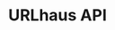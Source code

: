 ---
title: URLhaus API
position_number: 1.6
type: post
description: URLhaus offers an API to both, receive (download) and submit malware URLs from the URLhaus database.
parameters:
content_markdown: |-
  Beside the APIs documented on [URLhaus](https://urlhaus-api.abuse.ch/) that serves various feeds and lists, abuse.ch also offers a dedicated API that allows to gather information on a specific **URL**, **file hash** or **tag** from URLhaus through an automated way. It is also possible to retrieve a **payload** (malware sample) URLhaus has collected from malware URLs it tracks.
left_code_blocks:
  - code_block: |-
      $ Invoke-WebRequest -Uri 'https://urlhaus-api.abuse.ch/v1/url/' -Method POST -Body @{url='http://sskymedia.com/VMYB-ht_JAQo-gi/INV/99401FORPO/20673114777/US/Outstanding-Invoices/'}
    title: Query URL Information
    language: bash
right_code_blocks:
  - code_block: |-
        {
          "query_status": "ok",
          "id": "105821",
          "urlhaus_reference": "https://urlhaus.abuse.ch/105821",
          "url": "http://sskymedia.com/VMYB-ht_JAQo-gi/INV/99401FORPO/20673114777/US/Outstanding-Invoices/",
          "url_status": "online",
          "hostname": "sskymedia.com",
          "date_added": "2019-01-19 01:33:26 UTC",
          "threat": "malware_download",
          "blacklist": {
            "spamhaus_dbl": "abused_legit_malware",
            "surbl": "listed",
          },
          "reporter": "Cryptolaemus1",
          "larted": true,
          "takedown_time_seconds": null,
          "tags": [
            "emotet",
            "epoch2",
            "heodo"
            ],
          "payloads": [
            {
              "firstseen": "2019-01-19",
              "filename": "5616769081079106.doc",
              "file_type": "doc",
              "response_size": "179664",
              "response_md5": "fedfa8ad9ee7846b88c5da79b32f6551",
              "response_sha256": "dc9f3b226bccb2f1fd4810cde541e5a10d59a1fe683f4a9462293b6ade8d8403",
              "urlhaus_download": "https://urlhaus.abuse.ch/v1/download/dc9f3b226bccb2f1fd4810cde541e5a10d59a1fe683f4a9462293b6ade8d8403/",
              "signature": null,
              "virustotal": {
                "result": "16 / 58",
                "percent": "27.59",
                "link": "https://www.virustotal.com/en/file/dc9f3b226bccb2f1fd4810cde541e5a10d59a1fe683f4a9462293b6ade8d8403/analysis/1547871259/"
              },
              "imphash": "4e4a95a7659118e966a42f4a73311fda",
              "ssdeep": "3072:+hcypCDJeA/9LH1sQx+YiSP2eiLe8/Gq2CeFUzJCfaDehYbAg9u/AJOOxxSEeXq1:LFZj1f+YiSP2Re8J2AehiQxOHSERtIgN",
              "tlsh": "1D340235A5E22807ED4F8479F75F8068BD4A8C96DE9DF244993C6A1A2077020C6F7F93"
            },
            {
              "firstseen": "2019-01-19",
              "filename": "ATT932454259403171471.doc",
              "file_type": "doc",
              "response_size": "174928",
              "response_md5": "12c8aec5766ac3e6f26f2505e2f4a8f2",
              "response_sha256": "01fa56184fcaa42b6ee1882787a34098c79898c182814774fd81dc18a6af0b00",
              "urlhaus_download": "https://urlhaus.abuse.ch/v1/download/01fa56184fcaa42b6ee1882787a34098c79898c182814774fd81dc18a6af0b00/",
              "signature": "Heodo",
              "virus_total": null,
              "imphash": "4e4a95a7659118e966a42f4a73311fda",
              "ssdeep": "3072:+hcypCDJeA/9LH1sQx+YiSP2eiLe8/Gq2CeFUzJCfaDehYbAg9u/AJOOxxSEeXq1:LFZj1f+YiSP2Re8J2AehiQxOHSERtIgN",
              "tlsh": "1D340235A5E22807ED4F8479F75F8068BD4A8C96DE9DF244993C6A1A2077020C6F7F93"
            }
          ]
        }
    title: Response
    language: json
---